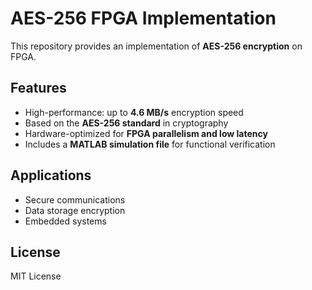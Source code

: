 
# AES-256 FPGA Implementation

This repository provides an implementation of **AES-256 encryption** on FPGA.

## Features
- High-performance: up to **4.6 MB/s** encryption speed  
- Based on the **AES-256 standard** in cryptography  
- Hardware-optimized for **FPGA parallelism and low latency**  
- Includes a **MATLAB simulation file** for functional verification  

## Applications
- Secure communications  
- Data storage encryption  
- Embedded systems  

## License
MIT License

